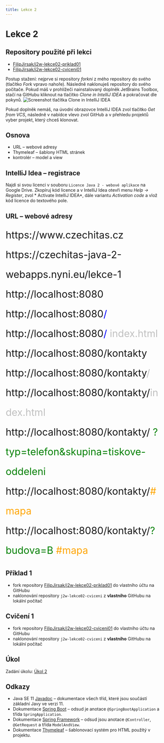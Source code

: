 ```yaml
---
title: Lekce 2
---
```


# Lekce 2

## Repository použité při lekci

* [FilipJirsak/j2w-lekce02-priklad01](https://github.com/FilipJirsak/j2w-lekce02-priklad01)
* [FilipJirsak/j2w-lekce02-cviceni01](https://github.com/FilipJirsak/j2w-lekce02-cviceni01)

Postup stažení: nejprve si repository *forkni* z mého repository do svého (tlačítko *Fork* vpravo nahoře). Následně naklonuješ repository do svého počítače.
Pokud máš v prohlížeči nainstalovaný doplněk JetBrains Toolbox, stačí na GitHubu kliknout na tlačítko *Clone in IntelliJ IDEA* a pokračovat dle pokynů.
![Screenshot tlačítka Clone in IntelliJ IDEA](img/GitHub-Toolbox.png)

Pokud doplněk nemáš, na úvodní obrazovce IntelliJ IDEA zvol tlačítko *Get from VCS*, následně v nabídce vlevo zvol GitHub a v přehledu projektů vyber projekt,
který chceš klonovat.

## Osnova

* URL – webové adresy
* Thymeleaf – šablony HTML stránek
* kontrolér – model a view

## IntelliJ Idea – registrace

Najdi si svou licenci v souboru `Licence Java 2 - webové aplikace` na Google Drive. Zkopíruj kód licence a v IntelliJ Idea otevři menu *Help → Register*, zvol *
Activate IntelliJ IDEA*, dále variantu *Activation code* a vlož kód licence do textového pole.

## URL – webové adresy

<div style="font-size: 32px; line-height: 2em;">
  <div>https://www.czechitas.cz</div>
  <div>https://czechitas-java-2-webapps.nyni.eu/lekce-1</div>
  <div>http://localhost:8080</div>
  <div>
    http://localhost:8080<span style="color: blue">/</span>
  </div>
  <div>
    http://localhost:8080<span style="color: blue">/</span>
    <span style="color: silver">index.html</span>
  </div>
  <div>http://localhost:8080/kontakty</div>
  <div>
    http://localhost:8080/kontakty<span style="color: silver">/</span>
  </div>
  <div>
    http://localhost:8080/kontakty/<span style="color: silver">index.html</span>
  </div>
  <div>
    http://localhost:8080/kontakty/
    <span style="color: green">?typ=telefon&skupina=tiskove-oddeleni</span>
  </div>
  <div>
    http://localhost:8080/kontakty/<span style="color: orange">#mapa</span>
  </div>
  <div>
    http://localhost:8080/kontakty/<span style="color: green">?budova=B</span>
    <span style="color: orange">#mapa</span>
  </div>
</div>

## Příklad 1

- fork repository [FilipJirsak/j2w-lekce02-priklad01](https://github.com/FilipJirsak/j2w-lekce02-priklad01) do vlastního účtu na GitHubu
- naklonování repository `j2w-lekce02-cviceni` z **vlastního** GitHubu na lokální počítač

## Cvičení 1

- fork repository [FilipJirsak/j2w-lekce02-cviceni01](https://github.com/FilipJirsak/j2w-lekce02-cviceni01) do vlastního účtu na GitHubu
- naklonování repository `j2w-lekce02-cviceni` z **vlastního** GitHubu na lokální počítač

## Úkol

Zadání úkolu: [Úkol 2](lekce-2-ukol-2.html)

## Odkazy

* Java SE 11 [Javadoc](https://docs.oracle.com/en/java/javase/11/docs/api/java.base/) – dokumentace všech tříd, které jsou součástí základní Javy ve verzi 11.
* Dokumentace [Spring Boot](https://spring.io/projects/spring-boot#learn) – odsud je anotace `@SpringBootApplication` a třída `SpringApplication`.
* Dokumentace [Spring Framework](https://spring.io/projects/spring-framework#learn) – odsud jsou anotace `@Controller`, `@GetRequest` a třída `ModelAndView`.
* Dokumentace [Thymeleaf](https://www.thymeleaf.org/doc/tutorials/3.0/usingthymeleaf.html) – šablonovací systém pro HTML použitý v projektu.
